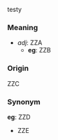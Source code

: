 testy
### Meaning
+ _adj_: ZZA
    + __eg__: ZZB

### Origin

ZZC

### Synonym

__eg__: ZZD

+ ZZE


